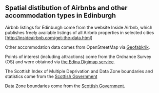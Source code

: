 ## Spatial distibution of Airbnbs and other accommodation types in Edinburgh

Airbnb listings for Edinburgh come from the website Inside Airbnb, which publishes freely available listings of all Airbnb properties in selected cities [http://insideairbnb.com/get-the-data.html]

Other accommodation data comes from OpenStreetMap via [Geofabkrik](http://download.geofabrik.de/europe/great-britain.html).

Points of interest (including attractions) come from the Ordnance Survey (OS) and were obtained via [the Edina Digimap service](https://digimap.edina.ac.uk/).

The Scottish Index of Multiple Deprivation and Data Zone boundaries and statistics come from the [Scottish Government](ttp://simd.scot/2016/)

Data Zone boundaries come from the [Scottish Government](https://www.spatialdata.gov.scot/geonetwork/srv/api/records/7d3e8709-98fa-4d71-867c-d5c8293823f2).

